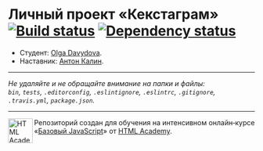 # Личный проект «Кекстаграм» [![Build status][travis-image]][travis-url] [![Dependency status][dependency-image]][dependency-url]

* Студент: [Olga Davydova](https://up.htmlacademy.ru/javascript/8/user/101991).
* Наставник: [Антон Калин](https://htmlacademy.ru/profile/id38651).

---

_Не удаляйте и не обращайте внимание на папки и файлы:_<br>
_`bin`, `tests`, `.editorconfig`, `.eslintignore`, `.eslintrc`, `.gitignore`, `.travis.yml`, `package.json`._

---

<a href="https://htmlacademy.ru/intensive/javascript"><img align="left" width="50" height="50" title="HTML Academy" src="https://up.htmlacademy.ru/static/img/intensive/javascript/logo-for-github.svg"></a>

Репозиторий создан для обучения на интенсивном онлайн‑курсе «[Базовый JavaScript](https://htmlacademy.ru/intensive/javascript)» от [HTML Academy](https://htmlacademy.ru).

[travis-image]: https://travis-ci.org/htmlacademy-javascript/101991-kekstagram.svg?branch=master
[travis-url]: https://travis-ci.org/htmlacademy-javascript/101991-kekstagram
[dependency-image]: https://david-dm.org/htmlacademy-javascript/101991-kekstagram.svg?style=flat-square
[dependency-url]: https://david-dm.org/htmlacademy-javascript/101991-kekstagram
